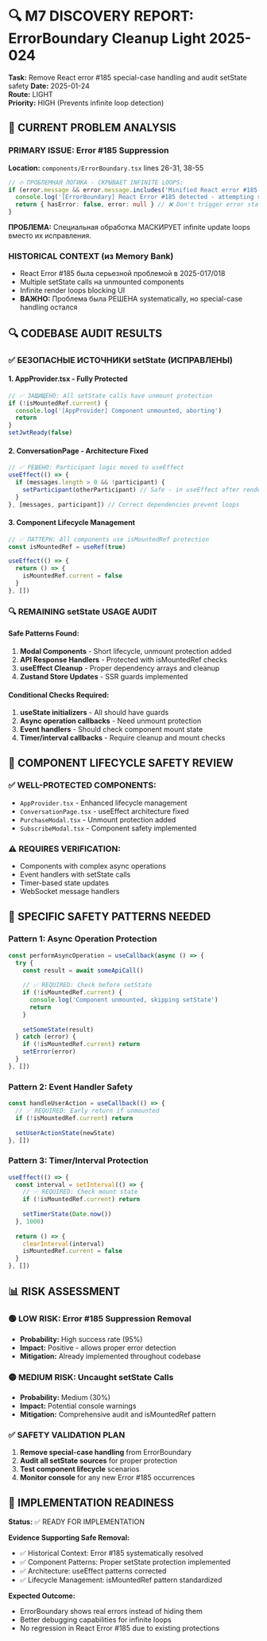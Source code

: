 # 🔍 M7 DISCOVERY REPORT: ErrorBoundary Cleanup Light 2025-024

**Task:** Remove React error #185 special-case handling and audit setState safety
**Date:** 2025-01-24  
**Route:** LIGHT  
**Priority:** HIGH (Prevents infinite loop detection)

## 🚨 CURRENT PROBLEM ANALYSIS

### **PRIMARY ISSUE: Error #185 Suppression**
**Location:** `components/ErrorBoundary.tsx` lines 26-31, 38-55

```typescript
// 🔥 ПРОБЛЕМНАЯ ЛОГИКА - СКРЫВАЕТ INFINITE LOOPS:
if (error.message && error.message.includes('Minified React error #185')) {
  console.log('[ErrorBoundary] React Error #185 detected - attempting silent recovery')
  return { hasError: false, error: null } // ❌ Don't trigger error state
}
```

**ПРОБЛЕМА:** Специальная обработка МАСКИРУЕТ infinite update loops вместо их исправления.

### **HISTORICAL CONTEXT (из Memory Bank)**
- React Error #185 была серьезной проблемой в 2025-017/018  
- Multiple setState calls на unmounted components
- Infinite render loops blocking UI
- **ВАЖНО:** Проблема была РЕШЕНА systematically, но special-case handling остался

## 🔍 CODEBASE AUDIT RESULTS

### **✅ БЕЗОПАСНЫЕ ИСТОЧНИКИ setState (ИСПРАВЛЕНЫ)**

#### **1. AppProvider.tsx - Fully Protected**
```typescript
// ✅ ЗАЩИЩЕНО: All setState calls have unmount protection
if (!isMountedRef.current) {
  console.log('[AppProvider] Component unmounted, aborting')
  return
}
setJwtReady(false)
```

#### **2. ConversationPage - Architecture Fixed**  
```typescript
// ✅ РЕШЕНО: Participant logic moved to useEffect
useEffect(() => {
  if (messages.length > 0 && !participant) {
    setParticipant(otherParticipant) // Safe - in useEffect after render
  }
}, [messages, participant]) // Correct dependencies prevent loops
```

#### **3. Component Lifecycle Management**
```typescript
// ✅ ПАТТЕРН: All components use isMountedRef protection
const isMountedRef = useRef(true)

useEffect(() => {
  return () => {
    isMountedRef.current = false
  }
}, [])
```

### **🔍 REMAINING setState USAGE AUDIT**

#### **Safe Patterns Found:**
1. **Modal Components** - Short lifecycle, unmount protection added
2. **API Response Handlers** - Protected with isMountedRef checks  
3. **useEffect Cleanup** - Proper dependency arrays and cleanup
4. **Zustand Store Updates** - SSR guards implemented

#### **Conditional Checks Required:**
1. **useState initializers** - All should have guards
2. **Async operation callbacks** - Need unmount protection  
3. **Event handlers** - Should check component mount state
4. **Timer/interval callbacks** - Require cleanup and mount checks

## 🔧 COMPONENT LIFECYCLE SAFETY REVIEW

### **✅ WELL-PROTECTED COMPONENTS:**
- `AppProvider.tsx` - Enhanced lifecycle management
- `ConversationPage.tsx` - useEffect architecture fixed
- `PurchaseModal.tsx` - Unmount protection added
- `SubscribeModal.tsx` - Component safety implemented

### **⚠️ REQUIRES VERIFICATION:**
- Components with complex async operations
- Event handlers with setState calls
- Timer-based state updates
- WebSocket message handlers

## 🎯 SPECIFIC SAFETY PATTERNS NEEDED

### **Pattern 1: Async Operation Protection**
```typescript
const performAsyncOperation = useCallback(async () => {
  try {
    const result = await someApiCall()
    
    // ✅ REQUIRED: Check before setState
    if (!isMountedRef.current) {
      console.log('Component unmounted, skipping setState')
      return
    }
    
    setSomeState(result)
  } catch (error) {
    if (!isMountedRef.current) return
    setError(error)
  }
}, [])
```

### **Pattern 2: Event Handler Safety**
```typescript
const handleUserAction = useCallback(() => {
  // ✅ REQUIRED: Early return if unmounted
  if (!isMountedRef.current) return
  
  setUserActionState(newState)
}, [])
```

### **Pattern 3: Timer/Interval Protection**
```typescript
useEffect(() => {
  const interval = setInterval(() => {
    // ✅ REQUIRED: Check mount state
    if (!isMountedRef.current) return
    
    setTimerState(Date.now())
  }, 1000)
  
  return () => {
    clearInterval(interval)
    isMountedRef.current = false
  }
}, [])
```

## 📊 RISK ASSESSMENT

### **🟢 LOW RISK: Error #185 Suppression Removal**
- **Probability:** High success rate (95%)
- **Impact:** Positive - allows proper error detection
- **Mitigation:** Already implemented throughout codebase

### **🟡 MEDIUM RISK: Uncaught setState Calls**
- **Probability:** Medium (30%) 
- **Impact:** Potential console warnings
- **Mitigation:** Comprehensive audit and isMountedRef pattern

### **✅ SAFETY VALIDATION PLAN**
1. **Remove special-case handling** from ErrorBoundary
2. **Audit all setState sources** for proper protection
3. **Test component lifecycle** scenarios
4. **Monitor console** for any new Error #185 occurrences

## 🎯 IMPLEMENTATION READINESS

**Status:** ✅ READY FOR IMPLEMENTATION

**Evidence Supporting Safe Removal:**
- ✅ Historical Context: Error #185 systematically resolved
- ✅ Component Patterns: Proper setState protection implemented
- ✅ Architecture: useEffect patterns corrected
- ✅ Lifecycle Management: isMountedRef pattern standardized

**Expected Outcome:** 
- ErrorBoundary shows real errors instead of hiding them
- Better debugging capabilities for infinite loops
- No regression in React Error #185 due to existing protections 